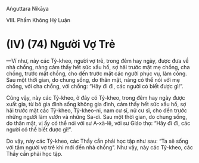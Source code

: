 Aṅguttara Nikāya

VIII. Phẩm Không Hý Luận

# (IV) (74) Người Vợ Trẻ

—Ví như, này các Tỷ-kheo, người vợ trẻ, trong đêm hay ngày, được đưa về nhà chồng, nàng cảm thấy hết sức xấu hổ, sợ hãi trước mặt mẹ chồng, cha chồng, trước mặt chồng, cho đến trước mặt các người phục vụ, làm công. Sau một thời gian, do chung sống, do thân mật, nàng có thể nói với mẹ chồng, với cha chồng, với chồng: “Hãy đi đi, các người có biết được gì!”.

Cũng vậy, này các Tỷ-kheo, ở đây có Tỷ-kheo, trong đêm hay ngày được xuất gia, từ bỏ gia đình sống không gia đình, cảm thấy hết sức xấu hổ, sợ hãi trước mặt các Tỷ-kheo, Tỷ-kheo-ni, nam cư sĩ, nữ cư sĩ, cho đến trước những người làm vườn và những Sa-di. Sau một thời gian, do chung sống, do thân mật, vị ấy có thể nói với sư A-xà-lê, với sư Giáo thọ: “Hãy đi đi, các người có thể biết được gì!”.

Do vậy, này các Tỷ-kheo, các Thầy cần phải học tập như sau: “Ta sẽ sống với tâm người vợ trẻ khi mới đến nhà chồng”. Như vậy, này các Tỷ-kheo, các Thầy cần phải học tập.

